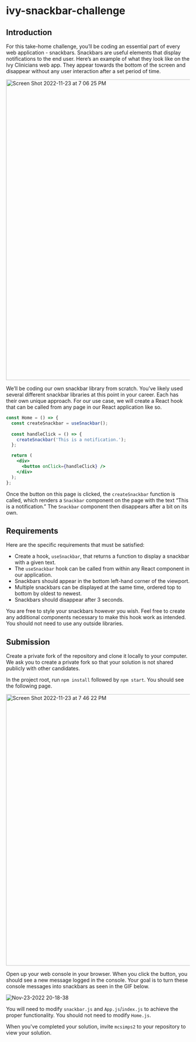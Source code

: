 # ivy-snackbar-challenge

## Introduction

For this take-home challenge, you’ll be coding an essential part of every web application - snackbars.  Snackbars are useful elements that display notifications to the end user.  Here’s an example of what they look like on the Ivy Clinicians web app.  They appear towards the bottom of the screen and disappear without any user interaction after a set period of time.

<img width="823" alt="Screen Shot 2022-11-23 at 7 06 25 PM" src="https://user-images.githubusercontent.com/26491362/203673700-9c821f1b-e81b-4752-b675-3d4575e9fbea.png">

We’ll be coding our own snackbar library from scratch.  You’ve likely used several different snackbar libraries at this point in your career.  Each has their own unique approach.  For our use case, we will create a React hook that can be called from any page in our React application like so.

```jsx
const Home = () => {
  const createSnackbar = useSnackbar();
  
  const handleClick = () => {
    createSnackbar('This is a notification.');
  };

  return (
    <div>
      <button onClick={handleClick} />
    </div>
  );
};
```

Once the button on this page is clicked, the `createSnackbar` function is called, which renders a `Snackbar` component on the page with the text “This is a notification.”  The `Snackbar` component then disappears after a bit on its own.

## Requirements

Here are the specific requirements that must be satisfied:

- Create a hook, `useSnackbar`, that returns a function to display a snackbar with a given text.
- The `useSnackbar` hook can be called from within any React component in our application.
- Snackbars should appear in the bottom left-hand corner of the viewport.
- Multiple snackbars can be displayed at the same time, ordered top to bottom by oldest to newest.
- Snackbars should disappear after 3 seconds.

You are free to style your snackbars however you wish.  Feel free to create any additional components necessary to make this hook work as intended.  You should not need to use any outside libraries.

## Submission

Create a private fork of the repository and clone it locally to your computer.  We ask you to create a private fork so that your solution is not shared publicly with other candidates.

In the project root, run `npm install` followed by `npm start`.  You should see the following page.

<img width="743" alt="Screen Shot 2022-11-23 at 7 46 22 PM" src="https://user-images.githubusercontent.com/26491362/203673795-7a322393-4917-4f7d-a518-7d74af460c4a.png">

Open up your web console in your browser.  When you click the button, you should see a new message logged in the console.  Your goal is to turn these console messages into snackbars as seen in the GIF below.

![Nov-23-2022 20-18-38](https://user-images.githubusercontent.com/26491362/203673824-f4cef2cc-6aeb-4da0-b2dc-33ef06620aa1.gif)

You will need to modify `snackbar.js` and `App.js`/`index.js` to achieve the proper functionality.  You should not need to modify `Home.js`.

When you've completed your solution, invite `mcsimps2` to your repository to view your solution.
